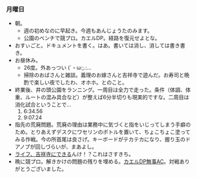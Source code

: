 ### 月曜日

* 朝。
  * 週の初めなのに早起き。今週もあんじょうたのみます。
  * 公園のベンチで競プロ。カエルDP。経路を復元せよとな。
* おすぃごと。ドキュメントを書く。はあ。書いては消し、消しては書き書き。
* お昼休み。
  * 26度。外あっつい (´・ω:;.:...
  * 掃除のおばさんと雑談。義理のお嫁さんと吉祥寺で遊んだ。お寿司と晩酌で楽しい夜でしたわ、オホホ。とのこと。
* 終業後、井の頭公園をランニング。一周目は全力で走った。条件（体調、体重、ルートの混み具合など）が整えば6分半切りも現実的ですな。二周目は消化試合ということで...
  1. 6:34.56
  2. 9:07.24
* 指先の荒廃問題。荒廃の理由は業務中に気づくと指をいじってしまう手癖のため。とりあえずデスクにワセリンのボトルを置いて、ちょこちょこ塗ってみる作戦。今の所首尾は良さげ。キーボードがテカテカになり、握り玉のドアノブが回しづらいが、まあよし。
* [ライフ、吉祥寺にできる](https://lifecorp-recruit.net/jobfind-pc/job/All/54768)んけ！？これはさすきち。
* 晩に競プロ。解きかけの問題の残りを埋める。[カエルDP無事AC](https://github.com/toasa/wiki/blob/main/%E3%80%90%E6%9B%B8%E7%B1%8D%E3%80%91%E7%AB%B6%E6%8A%80%E3%83%97%E3%83%AD%E3%82%B0%E3%83%A9%E3%83%9F%E3%83%B3%E3%82%B0%E3%81%AE%E9%89%84%E5%89%87.md#42-%E5%8B%95%E7%9A%84%E8%A8%88%E7%94%BB%E6%B3%95%E3%81%AE%E5%BE%A9%E5%85%83)。対戦ありがとうございました。